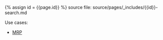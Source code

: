 
{% assign id = {{page.id}} %}
source file: source/pages/\_includes/{{id}}-search.md

Use cases:

 - [MRP](mrp.html)

 <br />
